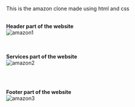 This is the amazon clone made using html and css <br> <br>

<b>Header part of the website</b>
<br>
![amazon1](https://github.com/user-attachments/assets/ad65dbaa-892d-4317-b443-6e9402b6072b)

<br> <br>
<b>Services part of the website</b>
<br>
![amazon2](https://github.com/user-attachments/assets/f39dc559-ad02-4681-b5ea-753a2e18ea0b)

<br> <br>

<b>Footer part of the website</b>
<br>
![amazon3](https://github.com/user-attachments/assets/12c27654-a711-4f7f-9a61-aaaaddde9461)
